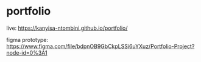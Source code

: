 # portfolio
live: https://kanyisa-ntombini.github.io/portfolio/

figma prototype: https://www.figma.com/file/bdpnOB9GbCkpLSSi6uYXuz/Portfolio-Project?node-id=0%3A1